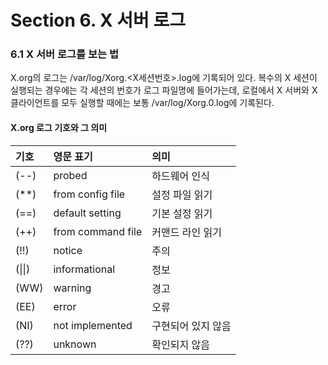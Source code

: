 # Section 6. X 서버 로그

### 6.1 X 서버 로그를 보는 법

X.org의 로그는 /var/log/Xorg.&lt;X세션번호&gt;.log에 기록되어 있다. 복수의 X 세션이 실행되는 경우에는 각 세션의 번호가 로그 파일명에 들어가는데, 로컬에서 X 서버와 X 클라이언트를 모두 실행할 때에는 보통 /var/log/Xorg.0.log에 기록된다.

#### X.org 로그 기호와 그 의미

| 기호 | 영문 표기 | 의미 |
| :--- | :--- | :--- |
| \(--\) | probed | 하드웨어 인식 |
| \(\*\*\) | from config file | 설정 파일 읽기 |
| \(==\) | default setting | 기본 설정 읽기 |
| \(++\) | from command file | 커맨드 라인 읽기 |
| \(!!\) | notice | 주의 |
| \(\|\|\) | informational | 정보 |
| \(WW\) | warning | 경고 |
| \(EE\) | error | 오류 |
| \(NI\) | not implemented | 구현되어 있지 않음 |
| \(??\) | unknown | 확인되지 않음 |



